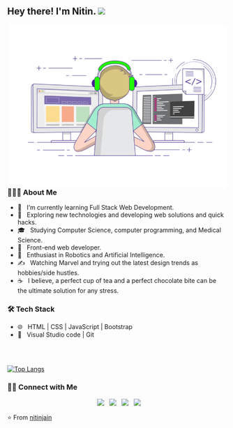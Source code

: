 <h2> Hey there! I'm Nitin. <img src="https://github.com/souvikguria98/souvikguria98/blob/master/Hi.gif" width="25"></h2>
<img align="right" alt="GIF" src="https://raw.githubusercontent.com/devSouvik/devSouvik/master/gif3.gif" width="500"/>

<h3> 👨🏻‍💻 About Me </h3>

- 🔭 &nbsp; I’m currently learning Full Stack Web Development.
- 🤔 &nbsp; Exploring new technologies and developing web solutions and quick hacks.
- 🎓 &nbsp; Studying Computer Science, computer programming, and Medical Science.
- 💼 &nbsp; Front-end web developer.
- 🌱 &nbsp; Enthusiast in Robotics and Artificial Intelligence.
- ✍️ &nbsp; Watching Marvel and trying out the latest design trends as hobbies/side hustles.
- ☕ &nbsp; I believe, a perfect cup of tea and a perfect chocolate bite can be the ultimate solution for any stress. 

<h3>🛠 Tech Stack</h3>

- 🌐 &nbsp;  HTML | CSS | JavaScript | Bootstrap  
- 🔧 &nbsp;  Visual Studio code  | Git

<br>



</br>

[![Top Langs](https://github-readme-stats.vercel.app/api/top-langs/?username=devSouvik&layout=compact&text_color=daf7dc&bg_color=151515)](https://github.com/devSouvik/github-readme-stats)


<h3> 🤝🏻 Connect with Me </h3>

<p align="center">
&nbsp; <a href="https://twitter.com/nitin_jain" target="_blank" rel="noopener noreferrer"><img src="https://img.icons8.com/plasticine/100/000000/twitter.png" width="50" /></a>  
&nbsp; <a href="https://www.instagram.com/the_caffeine__addict/" target="_blank" rel="noopener noreferrer"><img src="https://img.icons8.com/plasticine/100/000000/instagram-new.png" width="50" /></a>  
&nbsp; <a href="https://www.linkedin.com/in/nitin-jain-/" target="_blank" rel="noopener noreferrer"><img src="https://img.icons8.com/plasticine/100/000000/linkedin.png" width="50" /></a>
&nbsp; <a href="mailto:nitinjain9306@gmail.com" target="_blank" rel="noopener noreferrer"><img src="https://img.icons8.com/plasticine/100/000000/gmail.png"  width="50" /></a>
</p>

⭐️ From [nitinjain](https://github.com/nitinjain9306)
<!---
nitinjain9306/nitinjain9306 is a ✨ special ✨ repository because its `README.md` (this file) appears on your GitHub profile.
You can click the Preview link to take a look at your changes.
--->
